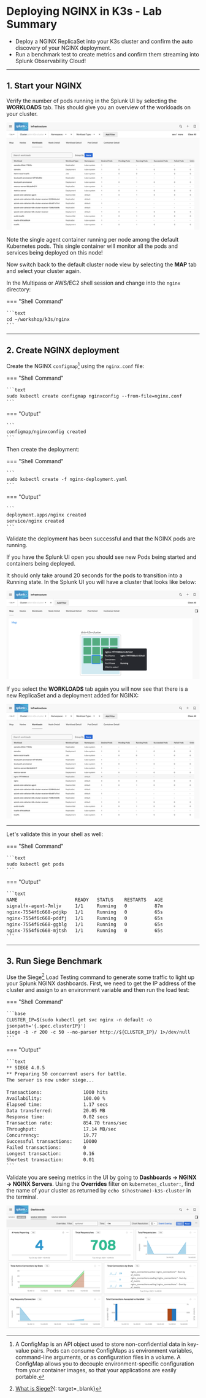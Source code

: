 # Deploying NGINX in K3s - Lab Summary

* Deploy a NGINX ReplicaSet into your K3s cluster and confirm the auto discovery of your NGINX deployment.
* Run a benchmark test to create metrics and confirm them streaming into Splunk Observability Cloud!

---

## 1. Start your NGINX

Verify the number of pods running in the Splunk UI by selecting the **WORKLOADS** tab. This should give you an overview of the workloads on your cluster.

![Workload Agent](../images/smartagent/k8s-workloads.png)

Note the single agent container running per node among the default Kubernetes pods. This single container will monitor all the pods and services being deployed on this node!

Now switch back to the default cluster node view by selecting the **MAP** tab and select your cluster again.

In the Multipass or AWS/EC2 shell session and change into the `nginx` directory:

=== "Shell Command"

    ```text
    cd ~/workshop/k3s/nginx
    ```
  
---

## 2. Create NGINX deployment

Create the NGINX `configmap`[^1] using the `nginx.conf` file:

=== "Shell Command"

    ```text
    sudo kubectl create configmap nginxconfig --from-file=nginx.conf
    ```

=== "Output"

    ```
    configmap/nginxconfig created
    ```

Then create the deployment:

=== "Shell Command"

    ```
    sudo kubectl create -f nginx-deployment.yaml
    ```

=== "Output"

    ```
    deployment.apps/nginx created
    service/nginx created
    ```

Validate the deployment has been successful and that the NGINX pods are running.

If you have the Splunk UI open you should see new Pods being started and containers being deployed.

It should only take around 20 seconds for the pods to transition into a Running state. In the Splunk UI you will have a cluster that looks like below:

![back to Cluster](../images/smartagent/cluster.png)

If you select the **WORKLOADS** tab again you will now see that there is a new ReplicaSet and a deployment added for NGINX:

![NGINX loaded](../images/smartagent/k8s-workloads-nginx.png)

---

Let's validate this in your shell as well:

=== "Shell Command"

    ```text
    sudo kubectl get pods
    ```

=== "Output"

    ```text
    NAME                     READY   STATUS    RESTARTS   AGE
    signalfx-agent-7mljv     1/1     Running   0          87m
    nginx-7554f6c668-pdjkp   1/1     Running   0          65s
    nginx-7554f6c668-pddfj   1/1     Running   0          65s
    nginx-7554f6c668-ggblg   1/1     Running   0          65s
    nginx-7554f6c668-mjtsh   1/1     Running   0          65s
    ```

---

## 3. Run Siege Benchmark

Use the Siege[^2] Load Testing command to generate some traffic to light up your Splunk NGINX dashboards. First, we need to get the IP address of the cluster and assign to an environment variable and then run the load test:

=== "Shell Command"

    ```base
    CLUSTER_IP=$(sudo kubectl get svc nginx -n default -o jsonpath='{.spec.clusterIP}')
    siege -b -r 200 -c 50 --no-parser http://${CLUSTER_IP}/ 1>/dev/null
    ```

=== "Output"

    ```text
    ** SIEGE 4.0.5
    ** Preparing 50 concurrent users for battle.
    The server is now under siege...

    Transactions:               1000 hits
    Availability:               100.00 %
    Elapsed time:               1.17 secs
    Data transferred:           20.05 MB
    Response time:              0.02 secs
    Transaction rate:           854.70 trans/sec
    Throughput:                 17.14 MB/sec
    Concurrency:                19.77
    Successful transactions:    10000
    Failed transactions:        0
    Longest transaction:        0.16
    Shortest transaction:       0.01
    ```

Validate you are seeing metrics in the UI by going to **Dashboards → NGINX → NGINX Servers**. Using the **Overrides** filter on `kubernetes_cluster:`, find the name of your cluster as returned by `echo $(hostname)-k3s-cluster` in the terminal.

![NGINX Dashboard](../images/smartagent/nginx-dashboard.png)

[^1]: A ConfigMap is an API object used to store non-confidential data in key-value pairs. Pods can consume ConfigMaps as environment variables, command-line arguments, or as configuration files in a volume. A ConfigMap allows you to decouple environment-specific configuration from your container images, so that your applications are easily portable.

[^2]: [What is Siege?](https://github.com/JoeDog/siege){: target=_blank}
